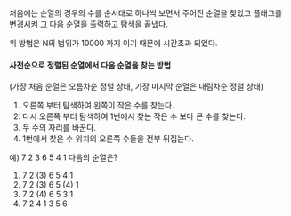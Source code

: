 처음에는 순열의 경우의 수를 순서대로 하나씩 보면서 주어진 순열을 찾았고 플래그를 변경시켜 그 다음 순열을 출력하고 탐색을 끝냈다.

위 방법은 N의 범위가 10000 까지 이기 때문에 시간초과 되었다.

#### 사전순으로 정렬된 순열에서 다음 순열을 찾는 방법

(가장 처음 순열은 오름차순 정렬 상태, 가장 마지막 순열은 내림차순 정렬 상태)

1. 오른쪽 부터 탐색하여 왼쪽이 작은 수를 찾는다.
2. 다시 오른쪽 부터 탐색하여 1번에서 찾는 작은 수 보다 큰 수를 찾는다.
3. 두 수의 자리를 바꾼다.
4. 1번에서 찾은 수 위치의 오른쪽 수들을 전부 뒤집는다.

예) 7 2 3 6 5 4 1 다음의 순열은?

1. 7 2 (3) 6 5 4 1
2. 7 2 (3) 6 5 (4) 1
3. 7 2 (4) 6 5 3 1
4. 7 2 4 1 3 5 6